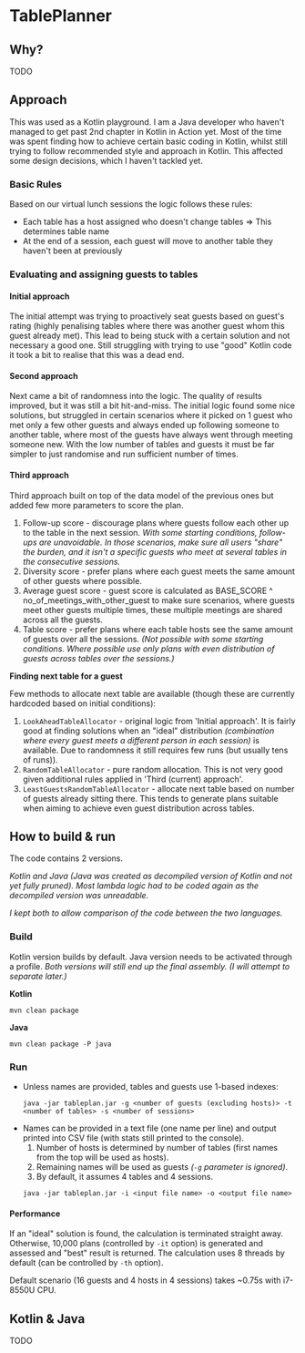 # TablePlanner

## Why?

TODO

## Approach

This was used as a Kotlin playground. I am a Java developer who haven't managed to get past 2nd chapter in Kotlin in Action yet.
Most of the time was spent finding how to achieve certain basic coding in Kotlin, whilst still trying to follow recommended style and approach in Kotlin.
This affected some design decisions, which I haven't tackled yet.

### Basic Rules

Based on our virtual lunch sessions the logic follows these rules:
* Each table has a host assigned who doesn't change tables => This determines table name
* At the end of a session, each guest will move to another table they haven't been at previously

### Evaluating and assigning guests to tables

#### Initial approach
The initial attempt was trying to proactively seat guests based on guest's rating (highly penalising tables where there was another guest whom this guest already met).
This lead to being stuck with a certain solution and not necessary a good one. Still struggling with trying to use "good" Kotlin code it took a bit to realise that this was a dead end.

#### Second approach
Next came a bit of randomness into the logic. The quality of results improved, but it was still a bit hit-and-miss.
The initial logic found some nice solutions, but struggled in certain scenarios where it picked on 1 guest who met only a few other guests and always ended up following someone to another table, where most of the guests have always went through meeting someone new.
With the low number of tables and guests it must be far simpler to just randomise and run sufficient number of times.  

#### Third approach

Third approach built on top of the data model of the previous ones but added few more parameters to score the plan.
1. Follow-up score - discourage plans where guests follow each other up to the table in the next session. 
_With some starting conditions, follow-ups are unavoidable. In those scenarios, make sure all users "share" the burden,
 and it isn't a specific guests who meet at several tables in the consecutive sessions._
1. Diversity score - prefer plans where each guest meets the same amount of other guests where possible.
1. Average guest score - guest score is calculated as BASE_SCORE ^ no_of_meetings_with_other_guest to make sure scenarios,
 where guests meet other guests multiple times, these multiple meetings are shared across all the guests.
1. Table score - prefer plans where each table hosts see the same amount of guests over all the sessions.
_(Not possible with some starting conditions. Where possible use only plans with even distribution of guests
 across tables over the sessions.)_

**Finding next table for a guest**

Few methods to allocate next table are available (though these are currently hardcoded based on initial conditions):
1. `LookAheadTableAllocator` - original logic from 'Initial approach'. It is fairly good at finding solutions when an "ideal" 
distribution _(combination where every guest meets a different person in each session)_ is available. 
Due to randomness it still requires few runs (but usually tens of runs)).
1. `RandomTableAllocator` - pure random allocation. This is not very good given additional rules applied in 'Third (current) approach'.
1. `LeastGuestsRandomTableAllocator` - allocate next table based on number of guests already sitting there. This tends to generate plans
suitable when aiming to achieve even guest distribution across tables.

## How to build & run

The code contains 2 versions. 

_Kotlin and Java (Java was created as decompiled version of Kotlin and not yet fully pruned). 
Most lambda logic had to be coded again as the decompiled version was unreadable._

_I kept both to allow comparison of the code between the two languages._

### Build
Kotlin version builds by default. Java version needs to be activated through a profile. _Both versions will still end up the final assembly. 
(I will attempt to separate later.)_

**Kotlin**
```shell script
mvn clean package
```
**Java**
```shell script
mvn clean package -P java
```

### Run
* Unless names are provided, tables and guests use 1-based indexes:
   ```shell script
   java -jar tableplan.jar -g <number of guests (excluding hosts)> -t <number of tables> -s <number of sessions>
   ```
* Names can be provided in a text file (one name per line) and output printed into CSV file (with stats still printed to the console).
  1. Number of hosts is determined by number of tables (first names from the top will be used as hosts).
  1. Remaining names will be used as guests _(`-g` parameter is ignored)_.
  1. By default, it assumes 4 tables and 4 sessions. 
  ```shell script
  java -jar tableplan.jar -i <input file name> -o <output file name>
  ```

#### Performance

If an "ideal" solution is found, the calculation is terminated straight away. Otherwise, 10,000 plans (controlled by `-it` option)
 is generated and assessed and "best" result is returned.
 The calculation uses 8 threads by default (can be controlled by `-th` option).

Default scenario (16 guests and 4 hosts in 4 sessions) takes ~0.75s with i7-8550U CPU.

## Kotlin & Java

TODO